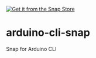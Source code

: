 [![Get it from the Snap Store](https://snapcraft.io/static/images/badges/en/snap-store-black.svg)](https://snapcraft.io/arduino-cli)


# arduino-cli-snap
Snap for Arduino CLI
